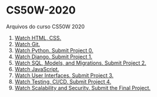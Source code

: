 # CS50W-2020

Arquivos do curso CS50W 2020

1. [Watch HTML, CSS.](https://cdn.cs50.net/web/2020/spring/lectures/0/lecture0-720p.mp4)
2. [Watch Git.]()
3. [Watch Python. Submit Project 0.]()
4. [Watch Django. Submit Project 1.]()
5. [Watch SQL, Models, and Migrations. Submit Project 2.]()
6. [Watch JavaScript.]()
7. [Watch User Interfaces. Submit Project 3.]()
8. [Watch Testing, CI/CD. Submit Project 4.]()
9. [Watch Scalability and Security. Submit the Final Project.]()

